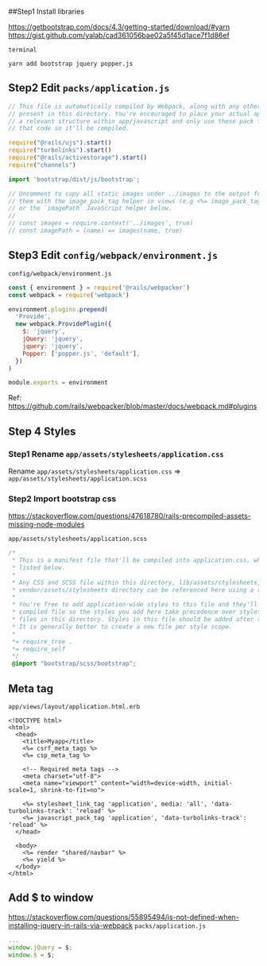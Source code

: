 ##Step1 Install libraries

https://getbootstrap.com/docs/4.3/getting-started/download/#yarn
https://gist.github.com/yalab/cad361056bae02a5f45d1ace7f1d86ef

`terminal`
```
yarn add bootstrap jquery popper.js
```


## Step2 Edit `packs/application.js`

```js hl_lines="11"
// This file is automatically compiled by Webpack, along with any other files
// present in this directory. You're encouraged to place your actual application logic in
// a relevant structure within app/javascript and only use these pack files to reference
// that code so it'll be compiled.

require("@rails/ujs").start()
require("turbolinks").start()
require("@rails/activestorage").start()
require("channels")

import 'bootstrap/dist/js/bootstrap';

// Uncomment to copy all static images under ../images to the output folder and reference
// them with the image_pack_tag helper in views (e.g <%= image_pack_tag 'rails.png' %>)
// or the `imagePath` JavaScript helper below.
//
// const images = require.context('../images', true)
// const imagePath = (name) => images(name, true)
```


## Step3 Edit `config/webpack/environment.js`

`config/webpack/environment.js`

```js
const { environment } = require('@rails/webpacker')
const webpack = require('webpack')

environment.plugins.prepend(
  'Provide',
  new webpack.ProvidePlugin({
    $: 'jquery',
    jQuery: 'jquery',
    jquery: 'jquery',
    Popper: ['popper.js', 'default'],
  })
)

module.exports = environment
```

Ref: https://github.com/rails/webpacker/blob/master/docs/webpack.md#plugins

## Step 4 Styles
### Step1 Rename `app/assets/stylesheets/application.css`
Rename `app/assets/stylesheets/application.css` => `app/assets/stylesheets/application.scss`

### Step2 Import bootstrap css
https://stackoverflow.com/questions/47618780/rails-precompiled-assets-missing-node-modules

`app/assets/stylesheets/application.scss`
```scss
/*
 * This is a manifest file that'll be compiled into application.css, which will include all the files
 * listed below.
 *
 * Any CSS and SCSS file within this directory, lib/assets/stylesheets, or any plugin's
 * vendor/assets/stylesheets directory can be referenced here using a relative path.
 *
 * You're free to add application-wide styles to this file and they'll appear at the bottom of the
 * compiled file so the styles you add here take precedence over styles defined in any other CSS/SCSS
 * files in this directory. Styles in this file should be added after the last require_* statement.
 * It is generally better to create a new file per style scope.
 *
 *= require_tree .
 *= require_self
 */
 @import "bootstrap/scss/bootstrap";
```

## Meta tag
`app/views/layout/application.html.erb`
```erb hl_lines="8 9 10"
<!DOCTYPE html>
<html>
  <head>
    <title>Myapp</title>
    <%= csrf_meta_tags %>
    <%= csp_meta_tag %>

    <!-- Required meta tags -->
    <meta charset="utf-8">
    <meta name="viewport" content="width=device-width, initial-scale=1, shrink-to-fit=no">

    <%= stylesheet_link_tag 'application', media: 'all', 'data-turbolinks-track': 'reload' %>
    <%= javascript_pack_tag 'application', 'data-turbolinks-track': 'reload' %>
  </head>

  <body>
    <%= render "shared/navbar" %>
    <%= yield %>
  </body>
</html>

```


## Add $ to window
https://stackoverflow.com/questions/55895494/is-not-defined-when-installing-jquery-in-rails-via-webpack
`packs/application.js`
```js
...
window.jQuery = $;
window.$ = $;
```